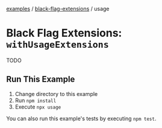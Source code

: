 [examples][1] / [black-flag-extensions][2] / usage

# Black Flag Extensions: `withUsageExtensions`

<!-- TODO -->

TODO

## Run This Example

1. Change directory to this example
2. Run `npm install`
3. Execute `npx usage`

You can also run this example's tests by executing `npm test`.

[1]: ../../README.md
[2]: ../README.md
